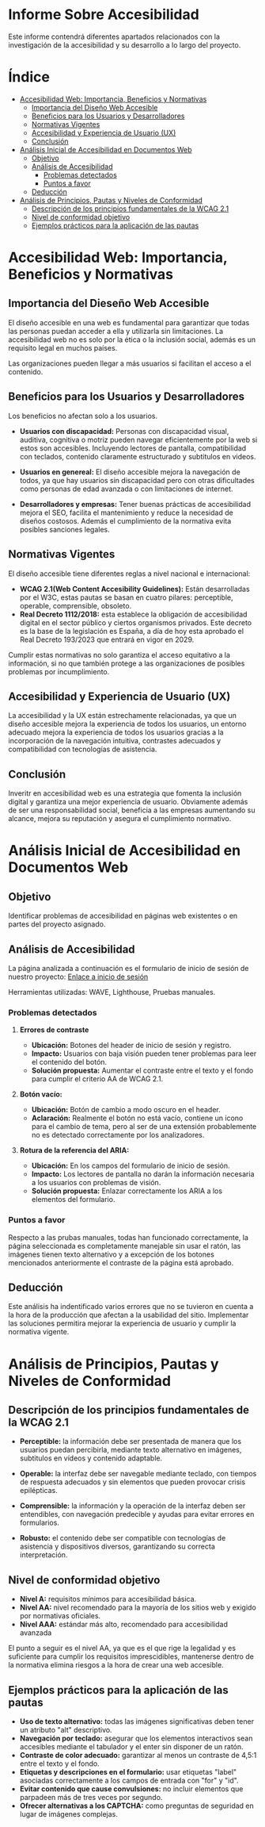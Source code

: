 # Informe Sobre Accesibilidad
Este informe contendrá diferentes apartados relacionados con la investigación de la accesibilidad y su desarrollo a lo largo del proyecto.

# Índice
- [Accesibilidad Web: Importancia, Beneficios y Normativas](#accesibilidad-web-importancia-beneficios-y-normativas)
    - [Importancia del Diseño Web Accesible](#importancia-del-dieseño-web-accesible)
    - [Beneficios para los Usuarios y Desarrolladores](#beneficios-para-los-usuarios-y-desarrolladores)
    - [Normativas Vigentes](#normativas-vigentes)
    - [Accesibilidad y Experiencia de Usuario (UX)](#accesibilidad-y-experiencia-de-usuario-ux)
    - [Conclusión](#conclusión)
- [Análisis Inicial de Accesibilidad en Documentos Web](#análisis-inicial-de-accesibilidad-en-documentos-web)
    - [Objetivo](#objetivo)
    - [Análisis de Accesibilidad](#análisis-de-accesibilidad)
        - [Problemas detectados](#problemas-detectados)
        - [Puntos a favor](#puntos-a-favor)
    - [Deducción](#deducción)
- [Análisis de Principios, Pautas y Niveles de Conformidad](#análisis-de-principios-pautas-y-niveles-de-conformidad)
    - [Descripción de los principios fundamentales de la WCAG 2.1](#descripción-de-los-principios-fundamentales-de-la-wcag-21)
    - [Nivel de conformidad objetivo](#nivel-de-conformidad-objetivo)
    - [Ejemplos prácticos para la aplicación de las pautas](#ejemplos-prácticos-para-la-aplicación-de-las-pautas)
# Accesibilidad Web: Importancia, Beneficios y Normativas

## Importancia del Dieseño Web Accesible
El diseño accesible en una web es fundamental para garantizar que todas las personas puedan acceder a ella y utilizarla sin limitaciones. La accesibilidad web no es solo por la ética o la inclusión social, además es un requisito legal en muchos países.

Las organizaciones pueden llegar a más usuarios si facilitan el acceso a el contenido.

## Beneficios para los Usuarios y Desarrolladores
Los beneficios no afectan solo a los usuarios.
- **Usuarios con discapacidad:** Personas con discapacidad visual, auditiva, cognitiva o motriz pueden navegar eficientemente por la web si estos son accesibles. Incluyendo lectores de pantalla, compatibilidad con teclados, contenido claramente estructurado y subtitulos en videos.

- **Usuarios en genereal:** El diseño accesible mejora la navegación de todos, ya que hay usuarios sin discapacidad pero con otras dificultades como personas de edad avanzada o con limitaciones de internet.

- **Desarrolladores y empresas:** Tener buenas prácticas de accesibilidad mejora el SEO, facilita el mantenimiento y reduce la necesidad de diseños costosos. Además el cumplimiento de la normativa evita posibles sanciones legales.

## Normativas Vigentes
El diseño accesible tiene diferentes reglas a nivel nacional e internacional:
- **WCAG 2.1(Web Content Accesibility Guidelines):** Están desarrolladas por el W3C, estas pautas se basan en cuatro pilares: perceptible, operable, comprensible, obsoleto.
- **Real Decreto 1112/2018:** esta establece la obligación de accesibilidad digital en el sector público y ciertos organismos privados. Este decreto es la base de la legislación es España, a día de hoy esta aprobado el Real Decreto 193/2023 que entrará en vigor en 2029.

Cumplir estas normativas no solo garantiza el acceso equitativo a la información, si no que también protege a las organizaciones de posibles problemas por incumplimiento.

## Accesibilidad y Experiencia de Usuario (UX)
La accesibilidad y la UX están estrechamente relacionadas, ya que un diseño accesible mejora la experiencia de todos los usuarios, un entorno adecuado mejora la experiencia de todos los usuarios gracias a la incorporación de la navegación intuitiva, contrastes adecuados y compatibilidad con tecnologías de asistencia.

## Conclusión
Inveritr en accesibilidad web es una estrategia que fomenta la inclusión digital y garantiza una mejor experiencia de usuario. Obviamente además de ser una responsabilidad social, beneficia a las empresas aumentando su alcance, mejora su reputación y asegura el cumplimiento normativo.

# Análisis Inicial de Accesibilidad en Documentos Web
## Objetivo 
Identificar problemas de accesibilidad en páginas web existentes o en partes del proyecto asignado.

## Análisis de Accesibilidad
La página analizada a continuación es el formulario de inicio de sesión de nuestro proyecto: [Enlace a inicio de sesión](https://shortener.lestro.top/login)

Herramientas utilizadas: WAVE, Lighthouse, Pruebas manuales.

### Problemas detectados
1. **Errores de contraste** 
    - **Ubicación:** Botones del header de inicio de sesión y registro.
    - **Impacto:** Usuarios con baja visión pueden tener problemas para leer el contenido del botón.
    - **Solución propuesta:** Aumentar el contraste entre el texto y el fondo para cumplir el criterio AA de WCAG 2.1.

2. **Botón vacío:** 
    - **Ubicación:** Botón de cambio a modo oscuro en el header.
    - **Aclaración:** Realmente el botón no está vacío, contiene un icono para el cambio de tema, pero al ser de una extensión probablemente no es detectado correctamente por los analizadores.

3. **Rotura de la referencia del ARIA:**
    - **Ubicación:** En los campos del formulario de inicio de sesión.
    - **Impacto:** Los lectores de pantalla no darán la información necesaria a los usuarios con problemas de visión.
    - **Solución propuesta:** Enlazar correctamente los ARIA a los elementos del formulario.

### Puntos a favor
Respecto a las prubas manuales, todas han funcionado correctamente, la página seleccionada es completamente manejable sin usar el ratón, las imágenes tienen texto alternativo y a excepción de los botones mencionados anteriormente el contraste de la página está aprobado.

## Deducción
Este análisis ha indentificado varios errores que no se tuvieron en cuenta a la hora de la producción que afectan a la usabilidad del sitio. Implementar las soluciones permitira mejorar la experiencia de usuario y cumplir la normativa vigente.

# Análisis de Principios, Pautas y Niveles de Conformidad
## Descripción de los principios fundamentales de la WCAG 2.1
- **Perceptible:** la información debe ser presentada de manera que los usuarios puedan percibirla, mediante texto alternativo en imágenes, subtitulos en vídeos y contenido adaptable.

- **Operable:** la interfaz debe ser navegable mediante teclado, con tiempos de respuesta adecuados y sin elementos que pueden provocar crisis epilépticas.

- **Comprensible:** la información y la operación de la interfaz deben ser entendibles, con navegación predecible y ayudas para evitar errores en formularios.

- **Robusto:** el contenido debe ser compatible con tecnologías de asistencia y dispositivos diversos, garantizando su correcta interpretación.

## Nivel de conformidad objetivo
- **Nivel A:** requisitos mínimos para accesibilidad básica.
- **Nivel AA:** nivel recomendado para la mayoría de los sitios web y exigido por normativas oficiales.
- **Nivel AAA:** estándar más alto, recomendado para accesibilidad avanzada

El punto a seguir es el nivel AA, ya que es el que rige la legalidad y es suficiente para cumplir los requisitos imprescidibles, mantenerse dentro de la normativa elimina riesgos a la hora de crear una web accesible.

## Ejemplos prácticos para la aplicación de las pautas
- **Uso de texto alternativo:** todas las imágenes significativas deben tener un atributo "alt" descriptivo.
- **Navegación por teclado:** asegurar que los elementos interactivos sean accesibles mediante el tabulador y el enter sin disponer de un ratón.
- **Contraste de color adecuado:** garantizar al menos un contraste de 4,5:1 entre el texto y el fondo.
- **Etiquetas y descripciones en el formulario:** usar etiquetas "label" asociadas correctamente a los campos de entrada con "for" y "id".
- **Evitar contenido que cause convulsiones:** no incluir elementos que parpadeen más de tres veces por segundo.
- **Ofrecer alternativas a los CAPTCHA:** como preguntas de seguridad en lugar de imágenes complejas.